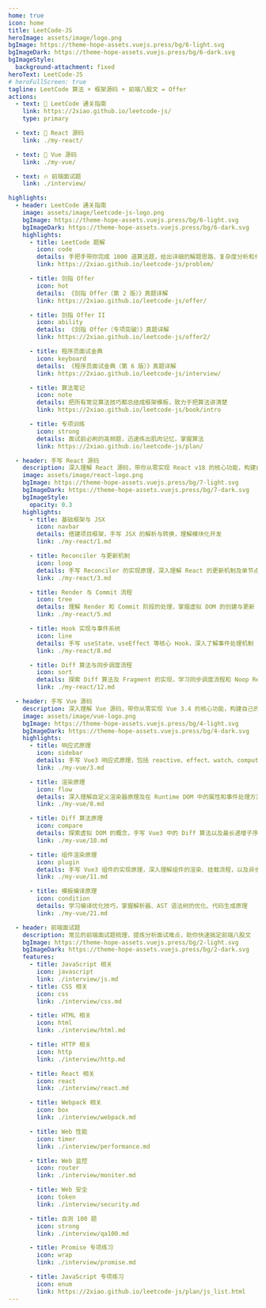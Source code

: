 ```yaml
---
home: true
icon: home
title: LeetCode-JS
heroImage: assets/image/logo.png
bgImage: https://theme-hope-assets.vuejs.press/bg/6-light.svg
bgImageDark: https://theme-hope-assets.vuejs.press/bg/6-dark.svg
bgImageStyle:
  background-attachment: fixed
heroText: LeetCode-JS
# heroFullScreen: true
tagline: LeetCode 算法 + 框架源码 + 前端八股文 = Offer
actions:
  - text: 🧭 LeetCode 通关指南
    link: https://2xiao.github.io/leetcode-js/
    type: primary

  - text: 🍭 React 源码
    link: ./my-react/

  - text: 🤡 Vue 源码
    link: ./my-vue/

  - text: 🔥 前端面试题
    link: ./interview/

highlights:
  - header: LeetCode 通关指南
    image: assets/image/leetcode-js-logo.png
    bgImage: https://theme-hope-assets.vuejs.press/bg/6-light.svg
    bgImageDark: https://theme-hope-assets.vuejs.press/bg/6-dark.svg
    highlights:
      - title: LeetCode 题解
        icon: code
        details: 手把手带你完成 1000 道算法题，给出详细的解题思路、复杂度分析和代码
        link: https://2xiao.github.io/leetcode-js/problem/

      - title: 剑指 Offer
        icon: hot
        details: 《剑指 Offer（第 2 版）》真题详解
        link: https://2xiao.github.io/leetcode-js/offer/

      - title: 剑指 Offer II
        icon: ability
        details: 《剑指 Offer（专项突破）》真题详解
        link: https://2xiao.github.io/leetcode-js/offer2/

      - title: 程序员面试金典
        icon: keyboard
        details: 《程序员面试金典（第 6 版）》真题详解
        link: https://2xiao.github.io/leetcode-js/interview/

      - title: 算法笔记
        icon: note
        details: 把所有常见算法技巧都总结成框架模板，致力于把算法讲清楚
        link: https://2xiao.github.io/leetcode-js/book/intro

      - title: 专项训练
        icon: strong
        details: 面试前必刷的高频题，迅速练出肌肉记忆，掌握算法
        link: https://2xiao.github.io/leetcode-js/plan/

  - header: 手写 React 源码
    description: 深入理解 React 源码，带你从零实现 React v18 的核心功能，构建自己的 React 库。
    image: assets/image/react-logo.png
    bgImage: https://theme-hope-assets.vuejs.press/bg/7-light.svg
    bgImageDark: https://theme-hope-assets.vuejs.press/bg/7-dark.svg
    bgImageStyle:
      opacity: 0.3
    highlights:
      - title: 基础框架与 JSX
        icon: navbar
        details: 搭建项目框架，手写 JSX 的解析与转换，理解模块化开发
        link: ./my-react/1.md

      - title: Reconciler 与更新机制
        icon: loop
        details: 手写 Reconciler 的实现原理，深入理解 React 的更新机制及单节点更新优化
        link: ./my-react/3.md

      - title: Render 与 Commit 流程
        icon: tree
        details: 理解 Render 和 Commit 阶段的处理，掌握虚拟 DOM 的创建与更新
        link: ./my-react/5.md

      - title: Hook 实现与事件系统
        icon: line
        details: 手写 useState、useEffect 等核心 Hook，深入了解事件处理机制
        link: ./my-react/8.md

      - title: Diff 算法与同步调度流程
        icon: sort
        details: 探索 Diff 算法及 Fragment 的实现，学习同步调度流程和 Noop Renderer
        link: ./my-react/12.md

  - header: 手写 Vue 源码
    description: 深入理解 Vue 源码，带你从零实现 Vue 3.4 的核心功能，构建自己的 Vue 库
    image: assets/image/vue-logo.png
    bgImage: https://theme-hope-assets.vuejs.press/bg/4-light.svg
    bgImageDark: https://theme-hope-assets.vuejs.press/bg/4-dark.svg
    highlights:
      - title: 响应式原理
        icon: sidebar
        details: 手写 Vue3 响应式原理，包括 reactive、effect、watch、computed、ref 等核心 API
        link: ./my-vue/3.md

      - title: 渲染原理
        icon: flow
        details: 深入理解自定义渲染器原理及在 Runtime DOM 中的属性和事件处理方法
        link: ./my-vue/8.md

      - title: Diff 算法原理
        icon: compare
        details: 探索虚拟 DOM 的概念，手写 Vue3 中的 Diff 算法以及最长递增子序列实现原理
        link: ./my-vue/10.md

      - title: 组件渲染原理
        icon: plugin
        details: 手写 Vue3 组件的实现原理，深入理解组件的渲染、挂载流程，以及异步渲染的机制
        link: ./my-vue/11.md

      - title: 模板编译原理
        icon: condition
        details: 学习编译优化技巧，掌握解析器、AST 语法树的优化、代码生成原理
        link: ./my-vue/21.md

  - header: 前端面试题
    description: 常见的前端面试题梳理，提炼分析面试难点，助你快速搞定前端八股文
    bgImage: https://theme-hope-assets.vuejs.press/bg/2-light.svg
    bgImageDark: https://theme-hope-assets.vuejs.press/bg/2-dark.svg
    features:
      - title: JavaScript 相关
        icon: javascript
        link: ./interview/js.md
      - title: CSS 相关
        icon: css
        link: ./interview/css.md

      - title: HTML 相关
        icon: html
        link: ./interview/html.md

      - title: HTTP 相关
        icon: http
        link: ./interview/http.md

      - title: React 相关
        icon: react
        link: ./interview/react.md

      - title: Webpack 相关
        icon: box
        link: ./interview/webpack.md

      - title: Web 性能
        icon: timer
        link: ./interview/performance.md

      - title: Web 监控
        icon: router
        link: ./interview/moniter.md

      - title: Web 安全
        icon: token
        link: ./interview/security.md

      - title: 自测 100 题
        icon: strong
        link: ./interview/qa100.md

      - title: Promise 专项练习
        icon: wrap
        link: ./interview/promise.md

      - title: JavaScript 专项练习
        icon: enum
        link: https://2xiao.github.io/leetcode-js/plan/js_list.html
---
```

